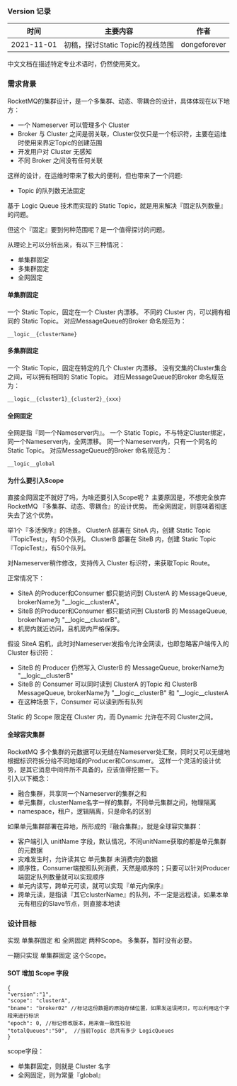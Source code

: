 ### Version 记录
| 时间 | 主要内容 | 作者 |
| --- | --- | --- |
| 2021-11-01 | 初稿，探讨Static Topic的视线范围 | dongeforever |


中文文档在描述特定专业术语时，仍然使用英文。

### 需求背景
RocketMQ的集群设计，是一个多集群、动态、零耦合的设计，具体体现在以下地方：
- 一个 Nameserver 可以管理多个 Cluster
- Broker 与 Cluster 之间是弱关联，Cluster仅仅只是一个标识符，主要在运维时使用来界定Topic的创建范围
- 开发用户对 Cluster 无感知
- 不同 Broker 之间没有任何关联

这样的设计，在运维时带来了极大的便利，但也带来了一个问题:
- Topic 的队列数无法固定

基于 Logic Queue 技术而实现的 Static Topic，就是用来解决『固定队列数量』的问题。

但这个『固定』要到何种范围呢？是一个值得探讨的问题。

从理论上可以分析出来，有以下三种情况：
- 单集群固定
- 多集群固定
- 全网固定

#### 单集群固定
一个 Static Topic，固定在一个 Cluster 内漂移。
不同的 Cluster 内，可以拥有相同的 Static Topic。
对应MessageQueue的Broker 命名规范为：
```
__logic__{clusterName}
```
#### 多集群固定
一个 Static Topic，固定在特定的几个 Cluster 内漂移。
没有交集的Cluster集合之间，可以拥有相同的 Static Topic。
对应MessageQueue的Broker 命名规范为：
```
__logic__{cluster1}_{cluster2}_{xxx}
```
#### 全网固定
全网是指『同一个Nameserver内』。
一个 Static Topic，不与特定Cluster绑定，同一个Nameserver内，全网漂移。
同一个Nameserver内，只有一个同名的 Static Topic。
对应MessageQueue的Broker 命名规范为：
```
__logic__global
```
#### 为什么要引入Scope
直接全网固定不就好了吗，为啥还要引入Scope呢？
主要原因是，不想完全放弃 RocketMQ 『多集群、动态、零耦合』的设计优势。
而全网固定，则意味着彻底失去了这个优势。

举1个『多活保序』的场景。
ClusterA 部署在 SiteA 内，创建 Static Topic 『TopicTest』，有50个队列。
ClusterB 部署在 SiteB 内，创建 Static Topic 『TopicTest』，有50个队列。

对Nameserver稍作修改，支持传入 Cluster 标识符，来获取Topic Route。

正常情况下：
- SiteA 的Producer和Consumer 都只能访问到 ClusterA 的 MessageQueue, brokerName为 "__logic__clusterA"。
- SiteB 的Producer和Consumer 都只能访问到 ClusterB 的 MessageQueue, brokerName为 "__logic__clusterB"。
- 机房内就近访问，且机房内严格保序。

假设 SiteA 宕机，此时对Nameserver发指令允许全网读，也即忽略客户端传入的 Cluster 标识符：
- SiteB 的 Producer 仍然写入 ClusterB 的 MessageQueue, brokerName为 "__logic__clusterB"
- SiteB 的 Consumer 可以同时读到 ClusterA 的Topic 和 ClusterB MessageQueue, brokerName为 "__logic__clusterB" 和 "__logic__clusterA
- 在这种场景下，Consumer 可以读到所有队列

Static 的 Scope 限定在 Cluster 内，而 Dynamic 允许在不同 Cluster之间。

#### 全球容灾集群
RocketMQ 多个集群的元数据可以无缝在Nameserver处汇聚，同时又可以无缝地根据标识符拆分给不同地域的Producer和Consumer。
这样一个灵活的设计优势，是其它消息中间件所不具备的，应该值得挖掘一下。  
引入以下概念：
- 融合集群，共享同一个Nameserver的集群之和
- 单元集群，clusterName名字一样的集群，不同单元集群之间，物理隔离
- namespace，租户，逻辑隔离，只是命名的区别

如果单元集群部署在异地，所形成的『融合集群』，就是全球容灾集群：
- 客户端引入 unitName 字段，默认情况，不同unitName获取的都是单元集群的元数据
- 灾难发生时，允许读其它 单元集群 未消费完的数据
- 顺序性，Consumer端按照队列消费，天然是顺序的；只要可以针对Producer端固定队列数量就可以实现顺序
- 单元内读写，跨单元可读，就可以实现『单元内保序』
- 跨单元读，是指读『其它clusterName』的队列，不一定是远程读，如果本单元有相应的Slave节点，则直接本地读

### 设计目标
实现 单集群固定 和 全网固定 两种Scope。
多集群，暂时没有必要。

一期只实现 单集群固定 这个Scope。

#### SOT 增加 Scope 字段
```
{
"version":"1",
"scope": "clusterA",
"bname": "broker02" //标记这份数据的原始存储位置，如果发送误拷贝，可以利用这个字段来进行标识
"epoch": 0, //标记修改版本，用来做一致性校验
"totalQueues":"50",  //当前Topic 总共有多少 LogicQueues
}
```

scope字段：
- 单集群固定，则就是 Cluster 名字
- 全网固定，则为常量『global』









